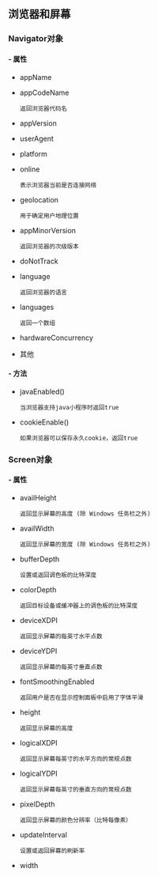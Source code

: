 ## 浏览器和屏幕

### Navigator对象

#### - 属性

- appName

- appCodeName

	```
	返回浏览器代码名
	```
- appVersion
- userAgent
- platform
- online

	```
	表示浏览器当前是否连接网络
	```
- geolocation

	```
	用于确定用户地理位置
	```
- appMinorVersion

	```
	返回浏览器的次级版本
	```
- doNotTrack
- language

	```
	返回浏览器的语言
	```
- languages

	```
	返回一个数组
	```
- hardwareConcurrency
- 其他
	
#### - 方法

- javaEnabled()

	```
	当浏览器支持java小程序时返回true
	```
- cookieEnable()

	```
	如果浏览器可以保存永久cookie，返回true
	```
	
### Screen对象

#### - 属性

- availHeight

	```
	返回显示屏幕的高度 (除 Windows 任务栏之外)
	```
- availWidth

	```
	返回显示屏幕的宽度 (除 Windows 任务栏之外)
	```
- bufferDepth

	```
	设置或返回调色板的比特深度
	```
- colorDepth

	```
	返回目标设备或缓冲器上的调色板的比特深度
	```
- deviceXDPI

	```
	返回显示屏幕的每英寸水平点数
	```
- deviceYDPI

	```
	返回显示屏幕的每英寸垂直点数
	```
- fontSmoothingEnabled

	```
	返回用户是否在显示控制面板中启用了字体平滑
	```
- height

	```
	返回显示屏幕的高度
	```
- logicalXDPI

	```
	返回显示屏幕每英寸的水平方向的常规点数
	```
- logicalYDPI

	```
	返回显示屏幕每英寸的垂直方向的常规点数
	```
- pixelDepth

	```
	返回显示屏幕的颜色分辨率（比特每像素）
	```
- updateInterval

	```
	设置或返回屏幕的刷新率
	```
- width